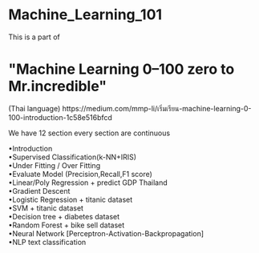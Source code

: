 # Machine_Learning_101
This is a part of <br>
<h1>"Machine Learning 0–100 zero to Mr.incredible" </h1>(Thai language)
<a>https://medium.com/mmp-li/เริ่มเรียน-machine-learning-0-100-introduction-1c58e516bfcd </a>

We have 12 section every section are continuous

•Introduction <br>
•Supervised Classification(k-NN+IRIS) <br>
•Under Fitting / Over Fitting  <br>
•Evaluate Model (Precision,Recall,F1 score) <br>
•Linear/Poly Regression + predict GDP Thailand <br>
•Gradient Descent  <br>
•Logistic Regression + titanic dataset <br>
•SVM + titanic dataset <br>
•Decision tree + diabetes dataset <br>
•Random Forest + bike sell dataset <br>
•Neural Network [Perceptron-Activation-Backpropagation] <br>
•NLP text classification <br>
